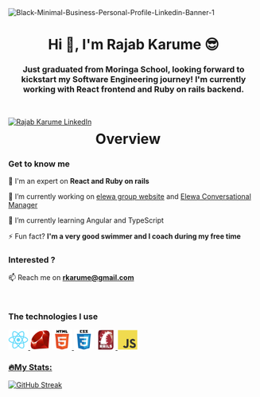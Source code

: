 
<!--
**RajabKarume/RajabKarume** is a ✨ _special_ ✨ repository because its `README.md` (this file) appears on your GitHub profile.

Here are some ideas to get you started:

- 🔭 I’m currently working on ...
- 🌱 I’m currently learning ...
- 👯 I’m looking to collaborate on ...
- 🤔 I’m looking for help with ...
- 💬 Ask me about ...
- 📫 How to reach me: ...
- 😄 Pronouns: ...
- ⚡ Fun fact: ...
-->

<img src="https://i.ibb.co/zbNPDFK/Black-Minimal-Business-Personal-Profile-Linkedin-Banner-1.png" alt="Black-Minimal-Business-Personal-Profile-Linkedin-Banner-1" border="0">

<h1 align="center">Hi 👋, I'm Rajab Karume 😎</h1>

<h3 align="center">Just graduated from Moringa School, looking forward to kickstart my Software Engineering journey! I'm currently working with React frontend and Ruby on rails backend.</h3>

<br/>



<!-- SOCIALS. TODO: SWAP OUT YOUR URL AND NAME. -->
<p align="left" style="float: left;"> 
  <!-- LinkedIn -->
  <a href="https://www.linkedin.com/public-profile/settings?lipi=urn%3Ali%3Apage%3Ad_flagship3_profile_self_edit_contact-info%3BwDQ8y6%2BwSxS9C5zpVbO6eA%3D%3D" target="blank"><img src="https://img.shields.io/badge/LinkedIn-0077B5?style=for-the-badge&logo=linkedin&logoColor=white" alt="Rajab Karume LinkedIn" /></a> 
  <span>&nbsp;</span>


  <br />


  <h1>Overview</h1>

### Get to know me

💬 I'm an expert on **React and Ruby on rails**

🔭 I’m currently working on <a href="https://github.com/italanta/elewa-group.git" arget="_blank" rel="noreferrer">elewa group website</a> and <a href="https://github.com/italanta/elewa" arget="_blank" rel="noreferrer">Elewa Conversational Manager</a>

🌱 I’m currently learning Angular and TypeScript



<!-- 📄 Know about my experiences [through my CV](about/resume.md) -->


⚡ Fun fact? **I'm a very good swimmer and I coach during my free time**

### Interested ?

📫 Reach me on **rkarume@gmail.com**

<br />

### The technologies I use

<p style="margin-top:10px"> <a href="https://reactjs.org/" target="_blank" rel="noreferrer"> <img src="https://raw.githubusercontent.com/devicons/devicon/1119b9f84c0290e0f0b38982099a2bd027a48bf1/icons/react/react-original.svg" alt="react" width="40" height="40"/> </a><a href="https://www.ruby-lang.org/en/" target="_blank" rel="noreferrer"> <img src="https://raw.githubusercontent.com/devicons/devicon/1119b9f84c0290e0f0b38982099a2bd027a48bf1/icons/ruby/ruby-original.svg" alt="ruby" width="40" height="40"/></a> <a href="https://www.w3.org/html/" target="_blank" rel="noreferrer"> <img src="https://raw.githubusercontent.com/devicons/devicon/master/icons/html5/html5-original-wordmark.svg" alt="html5" width="40" height="40"/> </a>  <a href="https://www.w3schools.com/css/" target="_blank" rel="noreferrer"> <img src="https://raw.githubusercontent.com/devicons/devicon/master/icons/css3/css3-original-wordmark.svg" alt="css3" width="40" height="40"/></a>  <a href="https://rubyonrails.org/" target="_blank" rel="noreferrer"> <img src="https://raw.githubusercontent.com/devicons/devicon/1119b9f84c0290e0f0b38982099a2bd027a48bf1/icons/rails/rails-original-wordmark.svg" alt="gcp" width="40" height="40"/> </a>  <a href="https://www.javascript.com/" target="_blank" rel="noreferrer"> <img src="https://raw.githubusercontent.com/devicons/devicon/1119b9f84c0290e0f0b38982099a2bd027a48bf1/icons/javascript/javascript-original.svg" alt="javascript" width="40" height="40"/> 
<!-- </a> <a href="https://www.chartjs.org" target="_blank" rel="noreferrer"> <img src="https://www.chartjs.org/media/logo-title.svg" alt="chartjs" width="40" height="40"/></a>  -->
</p>

###  🔥My Stats:

[![GitHub Streak](http://github-readme-streak-stats.herokuapp.com?user=RajabKarume)](https://git.io/streak-stats)

